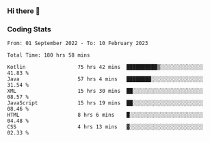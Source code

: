 ### Hi there 👋

<!--
**Girrafeec/girrafeec** is a ✨ _special_ ✨ repository because its `README.md` (this file) appears on your GitHub profile.

Here are some ideas to get you started:

- 🔭 I’m currently working on ...
- 🌱 I’m currently learning ...
- 👯 I’m looking to collaborate on ...
- 🤔 I’m looking for help with ...
- 💬 Ask me about ...
- 📫 How to reach me: ...
- 😄 Pronouns: ...
- ⚡ Fun fact: ...
-->

### Coding Stats
<!--START_SECTION:waka-->

```text
From: 01 September 2022 - To: 10 February 2023

Total Time: 180 hrs 58 mins

Kotlin                 75 hrs 42 mins  ██████████▒░░░░░░░░░░░░░░   41.83 %
Java                   57 hrs 4 mins   ████████░░░░░░░░░░░░░░░░░   31.54 %
XML                    15 hrs 30 mins  ██░░░░░░░░░░░░░░░░░░░░░░░   08.57 %
JavaScript             15 hrs 19 mins  ██░░░░░░░░░░░░░░░░░░░░░░░   08.46 %
HTML                   8 hrs 6 mins    █░░░░░░░░░░░░░░░░░░░░░░░░   04.48 %
CSS                    4 hrs 13 mins   ▓░░░░░░░░░░░░░░░░░░░░░░░░   02.33 %
```

<!--END_SECTION:waka-->
